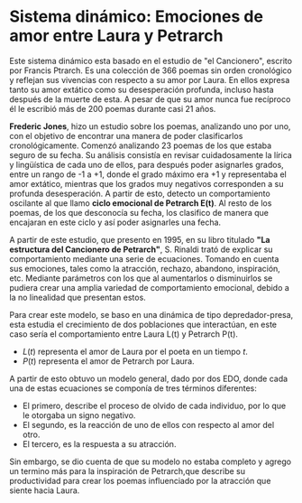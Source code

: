 
# Sistema dinámico: Emociones de amor entre Laura y Petrarch #

Este sistema dinámico esta basado en el estudio de "el Cancionero", escrito por Francis Ptrarch. Es una colección de 366 poemas sin orden cronológico y reflejan sus vivencias con
respecto a su amor por Laura. En ellos expresa tanto su amor extático como su desesperación
profunda, incluso hasta después de la muerte de esta. A pesar de que su amor nunca fue recíproco él le escribió más de 200 poemas durante casi 21 años.

**Frederic Jones**, hizo un estudio sobre los poemas, analizando uno por uno, con el objetivo de encontrar una manera de poder clasificarlos cronológicamente. Comenzó analizando 23 poemas de los que estaba seguro de su fecha.
Su análisis consistía en revisar cuidadosamente la lírica y lingüística de cada uno de ellos, para después poder asignarles grados, entre un rango de -1 a +1, donde el grado máximo era +1 y representaba el amor extático, mientras que los grados muy negativos corresponden a su profunda desesperación. A partir de esto, detecto un comportamiento oscilante al que llamo **ciclo emocional de Petrarch E(t)**. Al resto de los poemas,  de los que desconocía su fecha, los clasifico de manera que encajaran en este ciclo y así poder asignarles una fecha.

A partir de este estudio, que presento en 1995, en su libro titulado **"La estructura del Cancionero de Petrarch"**, S. Rinaldi trató de explicar su comportamiento mediante una serie de ecuaciones. Tomando en cuenta sus emociones, tales como la atracción, rechazo, abandono, inspiración, etc. Mediante parámetros con los que al aumentarlos
o disminuirlos se pudiera crear una amplia variedad de comportamiento emocional, debido a la no linealidad que presentan estos.

Para crear este modelo, se baso en una dinámica de tipo depredador-presa, esta estudia el crecimiento de dos poblaciones que interactúan, en este caso sería el comportamiento entre Laura L(t) y Petrarch P(t).

- $L(t)$ representa el amor de Laura por el poeta en un tiempo $t$.
- $P(t)$ representa el amor de Petrarch por Laura.

A partir de esto obtuvo un modelo general, dado por dos EDO, donde cada una de estas ecuaciones se componía de tres términos diferentes:
- El primero, describe el proceso de olvido de cada individuo, por lo que le otorgaba un signo negativo.
- El segundo, es la reacción de uno de ellos con respecto al amor del otro.
- El tercero, es la respuesta a su atracción.

Sin embargo, se dio cuenta de que su modelo no estaba completo y agrego un termino más para la inspiración de Petrarch,que describe su productividad para crear los poemas influenciado por la atracción que siente hacia Laura.  
